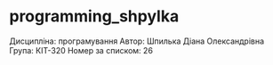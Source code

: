 # programming_shpylka
Дисципліна: програмування
Автор: Шпилька Діана Олександрівна
Група: КІТ-320
Номер за списком: 26
